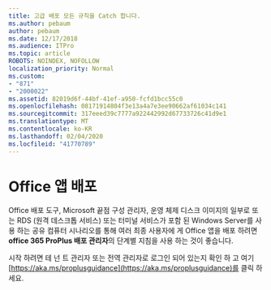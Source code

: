 ```yaml
---
title: 고급 배포 모든 규칙을 Catch 합니다.
ms.author: pebaum
author: pebaum
ms.date: 12/17/2018
ms.audience: ITPro
ms.topic: article
ROBOTS: NOINDEX, NOFOLLOW
localization_priority: Normal
ms.custom:
- "871"
- "2000022"
ms.assetid: 82019d6f-44bf-41ef-a950-fcfd1bcc55c0
ms.openlocfilehash: 08171914804f3e13a4a7e3ee90662af61034c141
ms.sourcegitcommit: 317eeed39c7777a922442992d67733726c41d9e1
ms.translationtype: MT
ms.contentlocale: ko-KR
ms.lasthandoff: 02/04/2020
ms.locfileid: "41770789"
---
```

# <a name="deploy-office-apps"></a>Office 앱 배포

Office 배포 도구, Microsoft 끝점 구성 관리자, 운영 체제 디스크 이미지의 일부로 또는 RDS (원격 데스크톱 서비스) 또는 터미널 서비스가 포함 된 Windows Server를 사용 하는 공유 컴퓨터 시나리오를 통해 여러 최종 사용자에 게 Office 앱을 배포 하려면 **office 365 ProPlus 배포 관리자**의 단계별 지침을 사용 하는 것이 좋습니다.
  
시작 하려면 테 넌 트 관리자 또는 전역 관리자로 로그인 되어 있는지 확인 하 고 여기 [https://aka.ms/proplusguidance](https://aka.ms/proplusguidance)를 클릭 하세요.
  